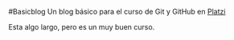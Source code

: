 #Basicblog
Un blog básico para el curso de Git y GitHub en [Platzi](https://platzi.com/ "Platzi")

Esta algo largo, pero es un muy buen curso. 